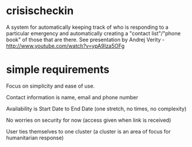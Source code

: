 crisischeckin
=============

A system for automatically keeping track of who is responding to a particular emergency and 
automatically creating a "contact list"/"phone book" of those that are there. 
See presentation by Andrej Verity - http://www.youtube.com/watch?v=ypA9Iza5OFg

simple requirements
=============
Focus on simplicity and ease of use.

Contact information is name, email and phone number

Availability is Start Date to End Date (one stretch, no times, no complexity)

No worries on security for now (access given when link is received)

User ties themselves to one cluster (a cluster is an area of focus for humanitarian response)
